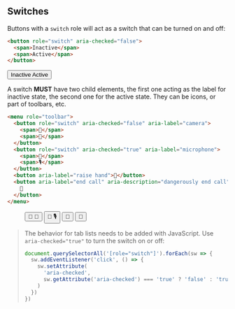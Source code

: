 <section>

# Switches

Buttons with a `switch` role will act as a switch that can be turned on and off:

```html
<button role="switch" aria-checked="false">
  <span>Inactive</span>
  <span>Active</span>
</button>
```

<div role="presentation">
  <button role="switch" aria-checked="false">
    <span>Inactive</span>
    <span>Active</span>
  </button>
</div>

A switch **MUST** have two child elements, the first one acting as the label for inactive state, the second one for the active state. They can be icons, or part of toolbars, etc.

```html
<menu role="toolbar">
  <button role="switch" aria-checked="false" aria-label="camera">
    <span>🎦</span>
    <span>🎥</span>
  </button>
  <button role="switch" aria-checked="true" aria-label="microphone">
    <span>🎤</span>
    <span>🎙</span>
  </button>
  <button aria-label="raise hand">🤚</button>
  <button aria-label="end call" aria-description="dangerously end call">
    📵
  </button>
</menu>
```

<div role="presentation">
  <menu role="toolbar">
    <button role="switch" aria-checked="false" class="icon" aria-label="camera">
      <span>🎦</span>
      <span>🎥</span>
    </button>
    <button role="switch" aria-checked="true" class="icon" aria-label="microphone">
      <span>🎤</span>
      <span>🎙</span>
    </button>
    <button aria-label="raise hand" class="icon">🤚</button>
    <button aria-label="end call" aria-description="dangerously end call" class="icon">
      📵
    </button>
  </menu>
</div>

> The behavior for tab lists needs to be added with JavaScript. Use `aria-checked="true"` to turn the switch on or off:
> ```js
> document.querySelectorAll('[role="switch"]').forEach(sw => {
>   sw.addEventListener('click', () => {
>     sw.setAttribute(
>       'aria-checked',
>       sw.getAttribute('aria-checked') === 'true' ? 'false' : 'true'
>     )
>   }) 
> })

</section>